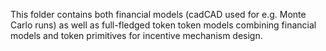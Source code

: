 This folder contains both financial models (cadCAD used for e.g. Monte Carlo runs) as well as full-fledged token token models combining financial models and token primitives for incentive mechanism design.

